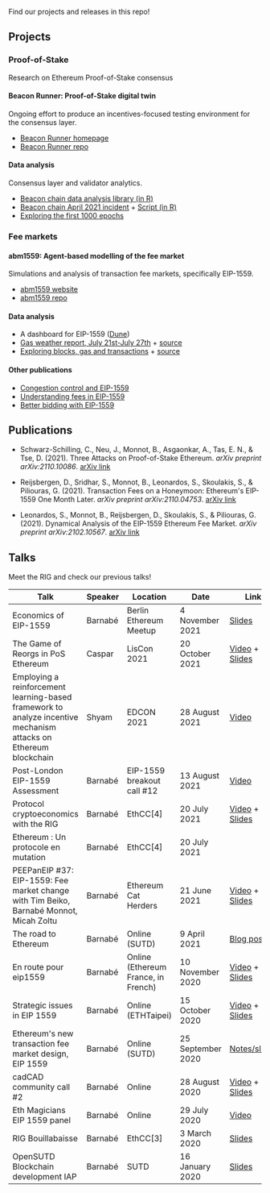 Find our projects and releases in this repo!

## Projects

### Proof-of-Stake

Research on Ethereum Proof-of-Stake consensus

#### Beacon Runner: Proof-of-Stake digital twin

Ongoing effort to produce an incentives-focused testing environment for the consensus layer.

- [Beacon Runner homepage](https://ethereum.github.io/beaconrunner)
- [Beacon Runner repo](https://github.com/ethereum/beaconrunner)

#### Data analysis

Consensus layer and validator analytics.

- [Beacon chain data analysis library (in R)](posdata/notebooks/lib.R)
- [Beacon chain April 2021 incident](https://barnabe.substack.com/p/a-data-driven-view-of-the-beacon) + [Script (in R)](posdata/script/20210424_plots.R)
- [Exploring the first 1000 epochs](https://ethereum.github.io/rig/posdata/notebooks/mainnet_explore.html)

### Fee markets

#### abm1559: Agent-based modelling of the fee market

Simulations and analysis of transaction fee markets, specifically EIP-1559.

- [abm1559 website](https://ethereum.github.io/abm1559)
- [abm1559 repo](https://github.com/ethereum/abm1559)

#### Data analysis

- A dashboard for EIP-1559 ([Dune](https://dune.xyz/barnabe/EIP1559))
- [Gas weather report, July 21st-July 27th](https://ethereum.github.io/rig/ethdata/notebooks/gas_weather_reports/exploreJuly21.html) + [source](ethdata/notebooks/gas_weather_reports/exploreJuly21.Rmd)
- [Exploring blocks, gas and transactions](https://ethereum.github.io/rig/ethdata/notebooks/explore_data.html) + [source](ethdata/notebooks/explore_data.Rmd)

#### Other publications

- [Congestion control and EIP-1559](https://barnabe.substack.com/p/congestion-control-and-eip1559)
- [Understanding fees in EIP-1559](https://barnabe.substack.com/p/understanding-fees-in-eip1559)
- [Better bidding with EIP-1559](https://barnabe.substack.com/p/better-bidding-with-eip1559)

## Publications

- Schwarz-Schilling, C., Neu, J., Monnot, B., Asgaonkar, A., Tas, E. N., & Tse, D. (2021). Three Attacks on Proof-of-Stake Ethereum. _arXiv preprint arXiv:2110.10086_. [arXiv link](https://arxiv.org/abs/2110.10086)

- Reijsbergen, D., Sridhar, S., Monnot, B., Leonardos, S., Skoulakis, S., & Piliouras, G. (2021). Transaction Fees on a Honeymoon: Ethereum's EIP-1559 One Month Later. _arXiv preprint arXiv:2110.04753_. [arXiv link](https://arxiv.org/abs/2110.04753)

- Leonardos, S., Monnot, B., Reijsbergen, D., Skoulakis, S., & Piliouras, G. (2021). Dynamical Analysis of the EIP-1559 Ethereum Fee Market. _arXiv preprint arXiv:2102.10567_. [arXiv link](https://arxiv.org/abs/2102.10567)

## Talks

Meet the RIG and check our previous talks!

| Talk | Speaker | Location | Date | Link |
|---|---|---|---|---|
| Economics of EIP-1559 | Barnabé | Berlin Ethereum Meetup | 4 November 2021 | [Slides](https://docs.google.com/presentation/d/1DG95jsDsjwoK4mNnSxQHbXaupeIkcSj4bX-55DxPMwE/edit?usp=sharing) |
| The Game of Reorgs in PoS Ethereum | Caspar | LisCon 2021 | 20 October 2021 | [Video](https://vimeo.com/637529564) + [Slides](https://drive.google.com/file/d/1nNOx3p8ZSIbY6M9UDntbGZbFEJ0fOKE-/view?usp=sharing) |
| Employing a reinforcement learning-based framework to analyze incentive mechanism attacks on Ethereum blockchain | Shyam | EDCON 2021 | 28 August 2021 | [Video](https://youtu.be/mwxK7tEtcIM) |
| Post-London EIP-1559 Assessment | Barnabé | EIP-1559 breakout call #12 | 13 August 2021 | [Video](https://youtu.be/ZmzIHFuwdg0?t=239) |
| Protocol cryptoeconomics with the RIG | Barnabé | EthCC[4] | 20 July 2021 | [Video](https://www.youtube.com/watch?v=6FIIZW7ScuE) + [Slides](assets/pdf/ethcc2021.pdf) |
| Ethereum : Un protocole en mutation | Barnabé | EthCC[4] | 20 July 2021 | |
| PEEPanEIP #37: EIP-1559: Fee market change with Tim Beiko, Barnabé Monnot, Micah Zoltu | Barnabé | Ethereum Cat Herders | 21 June 2021 | [Video](https://www.youtube.com/watch?v=AC1FS3LmoT4) + [Slides](https://docs.google.com/presentation/d/1vVGaezpoj-sYPPBNSY0LdPyJGIex2zl1cdgipVoMkL0/edit?usp=sharing) |
| The road to Ethereum | Barnabé | Online (SUTD) | 9 April 2021 | [Blog post](https://barnabe.substack.com/p/eth2) |
| En route pour eip1559 | Barnabé | Online (Ethereum France, in French) | 10 November 2020 | [Video](https://www.youtube.com/watch?v=p8M5RpiUG8o) + [Slides](https://docs.google.com/presentation/u/1/d/1MuO7egGTleSXrYcQH9B6IZ-NrMNyTPmypLb4MN9d9SE/edit?usp=sharing) |
| Strategic issues in EIP 1559 | Barnabé | Online (ETHTaipei) | 15 October 2020 | [Video](https://www.youtube.com/watch?v=3pErNDU5BiE) + [Slides](https://docs.google.com/presentation/d/1AHQAgLqAIsiF_Vd2pcYaMBvg0v8d-01_yzsWJLOLj4I/edit) |
| Ethereum's new transaction fee market design, EIP 1559 | Barnabé | Online (SUTD) | 25 September 2020 | [Notes/slides](assets/pdf/notes-georgios.pdf) |
| cadCAD community call #2 | Barnabé | Online | 28 August 2020 | [Video](https://www.youtube.com/watch?v=SVNNvTiIKlg) + [Slides](https://docs.google.com/presentation/d/13PHT4fIw7g_fhOfkagZRyxjeVO8dM3z6zjRMQkY0j1U/edit?usp=sharing) |
| Eth Magicians EIP 1559 panel | Barnabé | Online | 29 July 2020 | [Video](https://www.youtube.com/watch?v=kNSpugOwQ1o) |
| RIG Bouillabaisse | Barnabé | EthCC[3] | 3 March 2020 | [Slides](assets/pdf/rig-ethcc.pdf) |
| OpenSUTD Blockchain development IAP | Barnabé | SUTD | 16 January 2020 | [Slides](https://docs.google.com/presentation/d/10LR57HTiSs-8pBpNeXKoJ13zOPxzOrLI8Avs3FSDsz0/edit?usp=sharing) |
